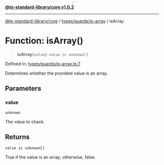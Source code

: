 [**@ts-standard-library/core v1.0.2**](../../../../README.md)

***

[@ts-standard-library/core](../../../../modules.md) / [types/guards/is-array](../README.md) / isArray

# Function: isArray()

> **isArray**(`value`): `value is unknown[]`

Defined in: [types/guards/is-array.ts:7](https://github.com/gabaudette/ts-stdlib/blob/4a412e6fb273dc9fcab54b84c05921f52dac4b3f/packages/core/src/types/guards/is-array.ts#L7)

Determines whether the provided value is an array.

## Parameters

### value

`unknown`

The value to check.

## Returns

`value is unknown[]`

True if the value is an array; otherwise, false.
